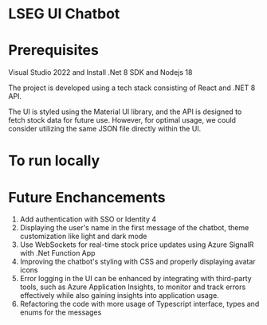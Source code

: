 # LSEG UI Chatbot

# Prerequisites
Visual Studio 2022 and
Install .Net 8 SDK and Nodejs 18

 The project is developed using a tech stack consisting of React and .NET 8 API.

 The UI is styled using the Material UI library, and the API is designed to fetch stock data for future use. However, for optimal usage, we could consider utilizing the same JSON file directly within the UI.

 # To run locally

# Future Enchancements 

1. Add authentication with SSO or Identity 4
2. Displaying the user's name in the first message of the chatbot, theme customization like light and dark mode
3. Use WebSockets for real-time stock price updates using Azure SignalR with .Net Function App
4. Improving the chatbot's styling with CSS and properly displaying avatar icons
5. Error logging in the UI can be enhanced by integrating with third-party tools, such as Azure Application Insights, to monitor and track errors effectively while also gaining insights into application usage.
6. Refactoring the code with more usage of Typescript interface, types and enums for the messages 